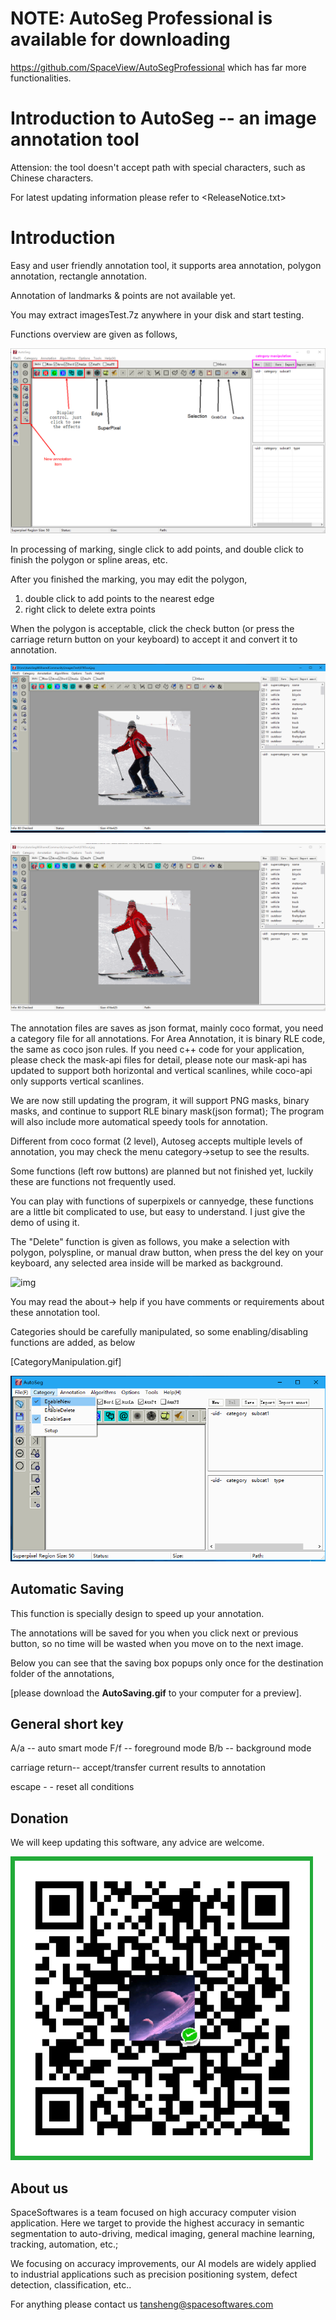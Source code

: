 # NOTE: AutoSeg Professional is available for downloading
https://github.com/SpaceView/AutoSegProfessional
which has far more functionalities.  

  
# Introduction to AutoSeg -- an image annotation tool

Attension: the tool doesn't accept path with special characters, such as Chinese characters.

For latest updating information please refer to <ReleaseNotice.txt>

# Introduction
Easy and user friendly annotation tool, it supports area annotation, polygon annotation, rectangle annotation. 

Annotation of landmarks & points are not available yet.

You may extract imagesTest.7z anywhere in your disk and start testing.


Functions overview are given as follows,

![img](OverView.png)



In processing of marking, single click to add points, and double click to finish the polygon or spline areas, etc.

After you finished the marking, you may edit the polygon,

1. double click to add points to the nearest edge
2. right click to delete extra points



When the polygon is acceptable, click the check button (or press the carriage return button on your keyboard) to accept it and convert it to annotation.

![img](01.gif)



![img](02.gif)


The annotation files are saves as json format, mainly coco format, you need a category file for all annotations.
For Area Annotation, it is binary RLE code, the same as coco json rules.
If you need c++ code for your application, please check the mask-api files for detail, please note our mask-api has updated to support both horizontal and vertical scanlines, while coco-api only supports vertical scanlines.

We are now still updating the program, it will support PNG masks, binary masks, and continue to support RLE binary mask(json format);
The program will also include more automatical speedy tools for annotation.


Different from coco format (2 level), Autoseg accepts multiple levels of annotation, you may check the menu category->setup to see the results.

Some functions (left row buttons) are planned but not finished yet, luckily these are functions not frequently used.

You can play with functions of superpixels or cannyedge, these functions are a little bit complicated to use, but easy to understand. I just give the demo of using it.

The "Delete" function is given as follows, you make a selection with polygon, polyspline, or manual draw button, when press the del key on your keyboard, any selected area inside will be marked as background.



![img](03.gif)

You may read the about-> help if you have comments or requirements about these annotation tool.



Categories should be carefully manipulated, so some enabling/disabling functions are added,  as below

[CategoryManipulation.gif]

![](categorymanipulation.gif)



## Automatic Saving

This function is specially design to speed up your annotation. 

The annotations will be saved for you when you click next or previous button, so no time will be wasted when you move on to the next image.

Below you can see that the saving box popups only once for the destination folder of the annotations, 

[please download the **AutoSaving.gif** to your computer for a preview].



## General short key

A/a -- auto smart mode
F/f -- foreground mode
B/b -- background mode

carriage return-- accept/transfer current results to annotation

escape - - reset all conditions



## Donation

We will keep updating this software, any advice are welcome.


![](donation.png)



## About us

SpaceSoftwares is a team focused on high accuracy computer vision application. Here we target to provide the highest accuracy in semantic segmentation to auto-driving, medical imaging, general machine learning, tracking, automation, etc.;

We focusing on accuracy improvements,  our AI models are widely applied to industrial applications such as  precision positioning system, defect detection, classification, etc..

For anything please contact us [tansheng@spacesoftwares.com](mailto:tansheng@spacesoftwares.com)
